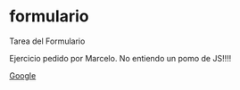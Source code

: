 # formulario
Tarea del Formulario

<p>
  Ejercicio pedido por Marcelo.
  No entiendo un pomo de JS!!!!
</p>

<a href="http://www.google.com" target="_blank">Google</a>

